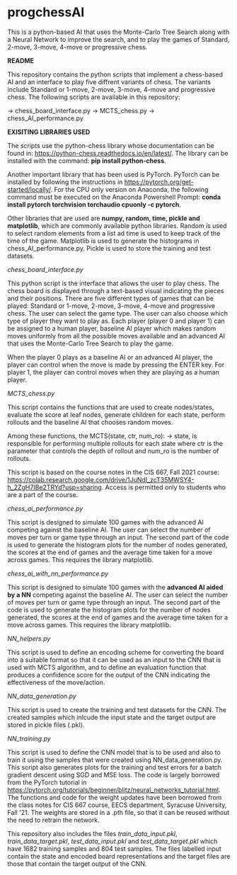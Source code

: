 # progchessAI
This is a python-based AI that uses the Monte-Carlo Tree Search along with a Neural Network to improve the search, and to play the games of Standard, 2-move, 3-move, 4-move or progressive chess.  

**README**

This repository contains the python scripts that implement a chess-based AI and an interface to play five diffrent variants of chess. The variants include Standard or 1-move, 2-move, 3-move, 4-move and progressive chess. The following scripts are available in this repository:

-> chess_board_interface.py
-> MCTS_chess.py
-> chess_AI_performance.py


**EXISITING LIBRARIES USED**

The scripts use the python-chess library whose documentation can be found in: https://python-chess.readthedocs.io/en/latest/. The library can be installed with the command: **pip install python-chess**.

Another important library that has been used is PyTorch. PyTorch can be installed by following the instructions in https://pytorch.org/get-started/locally/. For the CPU only version on Anaconda, the following command must be executed on the Anaconda Powershell Prompt: **conda install pytorch torchvision torchaudio cpuonly -c pytorch**. 


Other libraries that are used are **numpy, random, time, pickle and matplotlib**, which are commonly available python libraries. Random is used to select random elements from a list ad time is used to keep track of the time of the game. Matplotlib is used to generate the histograms in chess_AI_performance.py. Pickle is used to store the training and test datasets. 

*chess_board_interface.py*

This python script is the interface that allows the user to play chess. The chess board is displayed through a text-based visual indicating the pieces and their positions. There are five different types of games that can be played: Standard or 1-move, 2-move, 3-move, 4-move and progressive chess. The user can select the game type. The user can also choose which type of player they want to play as. Each player (player 0 and player 1) can be assigned to a human player, baseline AI player which makes random moves uniformly from all the possible moves available and an advanced AI that uses the Monte-Carlo Tree Search to play the game. 

When the player 0 plays as a baseline AI or an advanced AI player, the player can control when the move is made by pressing the ENTER key. 
For player 1, the player can control moves when they are playing as a human player.

*MCTS_chess.py*

This script contains the functions that are used to create nodes/states, evaluate the score at leaf nodes, generate children for each state, perform rollouts and the baseline AI that chooses random moves. 

Among these functions, the MCTS(state, ctr, num_ro): -> state, is responsible for performing multiple rollouts for each state where ctr is the parameter that controls the depth of rollout and num_ro is the number of rollouts. 

This script is based on the course notes in the CIS 667, Fall 2021 course: https://colab.research.google.com/drive/1JuNdI_zcT35MWSY4-h_2ZgH7IBe2TRYd?usp=sharing. Access is permitted only to students who are a part of the course. 

*chess_ai_performance.py*

This script is designed to simulate 100 games with the advanced AI competing against the baseline AI. The user can select the number of moves per turn or game type through an input. The second part of the code is used to generate the histogram plots for the number of nodes generated, the scores at the end of games and the average time taken for a move across games. This requires the library matplotlib. 

*chess_ai_with_nn_performance.py*

This script is designed to simulate 100 games with the **advanced AI aided by a NN** competing against the baseline AI. The user can select the number of moves per turn or game type through an input. The second part of the code is used to generate the histogram plots for the number of nodes generated, the scores at the end of games and the average time taken for a move across games. This requires the library matplotlib. 

*NN_helpers.py*

This script is used to define an encoding scheme for converting the board into a suitable format so that it can be used as an input to the CNN that is used with MCTS algorithm, and to define an evaluation function that produces a confidence score for the output of the CNN indicating the effectiveness of the move/action.   

*NN_data_generation.py*

This script is used to create the training and test datasets for the CNN. The created samples which inlcude the input state and the target output are stored in pickle files (.pkl). 

*NN_training.py*

This script is used to define the CNN model that is to be used and also to train it using the samples that were created using NN_data_generation.py. This script also generates plots for the training and test errors for a batch gradient descent using SGD and MSE loss. The code is largely borrowed from the PyTorch tutorial in https://pytorch.org/tutorials/beginner/blitz/neural_networks_tutorial.html. The functions and code for the weight updates have been borrowed from the class notes for CIS 667 course, EECS department, Syracuse University, Fall '21. The weights are stored in a .pth file, so that it can be reused without the need to retrain the network. 

This repository also includes the files *train_data_input.pkl*, *train_data_target.pkl*, *test_data_input.pkl* and *test_data_target.pkl* which have 1682 training samples and 804 test samples. The files labelled input contain the state and encoded board representations and the target files are those that contain the target output of the CNN. 
     
